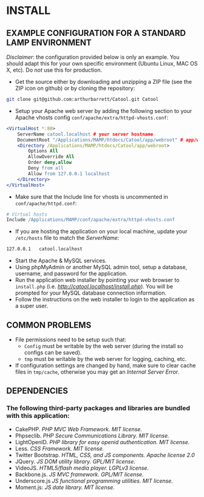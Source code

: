 # INSTALL

## EXAMPLE CONFIGURATION FOR A STANDARD LAMP ENVIRONMENT

*Disclaimer*: the configuration provided below is only an example. You should adapt this for your own specific environment (Ubuntu Linux, MAC OS X, etc). Do _not_ use this for production.

* Get the source either by downloading and unzipping a ZIP file (see the ZIP icon on github) or by cloning the repository:
  
```sh
git clone git@github.com:arthurbarrett/Catool.git Catool
```
	 
* Setup your Apache web server by adding the following section to your Apache vhosts config <code>conf/apache/extra/httpd-vhosts.conf</code>:
	 
```apache
<VirtualHost *:80>
	ServerName catool.localhost # your server hostname
	DocumentRoot "/Applications/MAMP/htdocs/Catool/app/webroot" # app/webroot should be public
	<Directory /Applications/MAMP/htdocs/Catool/app/webroot>
		Options All
		AllowOverride All
		Order deny,allow
		Deny from all
		Allow from 127.0.0.1 localhost
	</Directory>
</VirtualHost>
```
	 
* Make sure that the Include line for vhosts is uncommented in <code>conf/apache/httpd.conf</code>:
	 
```apache
# Virtual hosts
Include /Applications/MAMP/conf/apache/extra/httpd-vhosts.conf
```
 
* If you are hosting the application on your local machine, update your <code>/etc/hosts</code> file to match the *ServerName*:
 
```sh
127.0.0.1	catool.localhost
```

* Start the Apache & MySQL services.
* Using phpMyAdmin or another MySQL admin tool, setup a database, username, and password for the application.
* Run the application web installer by pointing your web browser to <code>install.php</code> (i.e. *http://catool.localhost/install.php*). You will be prompted for your MySQL database connection information.
* Follow the instructions on the web installer to login to the application as a super user.

## COMMON PROBLEMS
* File permissions need to be setup such that:
	* <code>Config</code> must be writable by the web server (during the install so configs can be saved).
	* <code>tmp</code> must be writable by the web server for logging, caching, etc.
* If configuration settings are changed by hand, make sure to clear cache files in <code>tmp/cache</code>, otherwise you may get an *Internal Server Error*.


## DEPENDENCIES

### The following third-party packages and libraries are bundled with this application:

* CakePHP. _PHP MVC Web Framework. MIT license._
* Phpseclib. _PHP Secure Communications Library. MIT license._
* LightOpenID. _PHP library for easy openid authentication. MIT license._
* Less. _CSS Framework. MIT license._
* Twitter Bootstrap. _HTML, CSS, and JS components. Apache license 2.0_
* JQuery. _JS DOM utility library. GPL/MIT license._
* VideoJS. _HTML5/flash media player. LGPLv3 license._
* Backbone.js. _JS MVC framework. GPL/MIT license._
* Underscore.js _JS functional programming utilities. MIT license._
* Moment.js: _JS date library. MIT license._
